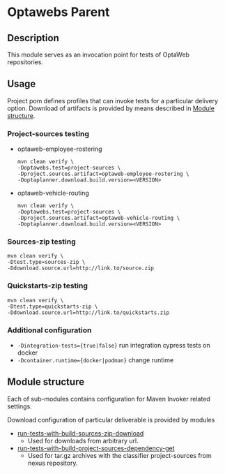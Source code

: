 # Optawebs Parent

## Description
This module serves as an invocation point for tests of OptaWeb repositories.

## Usage
Project pom defines profiles that can invoke tests for a particular delivery option.
Download of artifacts is provided by means described in [Module structure](#module-structure).

### Project-sources testing
* optaweb-employee-rostering
  ```
  mvn clean verify \
  -Doptawebs.test=project-sources \
  -Dproject.sources.artifact=optaweb-employee-rostering \
  -Doptaplanner.download.build.version=<VERSION>
  ```
* optaweb-vehicle-routing
  ```
  mvn clean verify \
  -Doptawebs.test=project-sources \
  -Dproject.sources.artifact=optaweb-vehicle-routing \
  -Doptaplanner.download.build.version=<VERSION>
  ```
### Sources-zip testing
```
mvn clean verify \
-Dtest.type=sources-zip \
-Ddownload.source.url=http://link.to/source.zip
```
### Quickstarts-zip testing
```
mvn clean verify \
-Dtest.type=quickstarts-zip \
-Ddownload.source.url=http://link.to/quickstarts.zip
```
### Additional configuration
* `-Dintegration-tests={true|false}` run integration cypress tests on docker
* `-Dcontainer.runtime={docker|podman}` change runtime

## Module structure
Each of sub-modules contains configuration for Maven Invoker related settings.

Download configuration of particular deliverable is provided by modules
* [run-tests-with-build-sources-zip-download](../run-tests-with-build-sources-zip-download)
  * Used for downloads from arbitrary url.
* [run-tests-with-build-project-sources-dependency-get](../run-tests-with-build-project-sources-dependency-get)
  * Used for tar.gz archives with the classifier project-sources from nexus repository.
